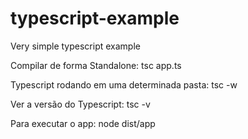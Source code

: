 # typescript-example
Very simple typescript example

Compilar de forma Standalone: tsc app.ts

Typescript rodando em uma determinada pasta: tsc -w

Ver a versão do Typescript: tsc -v

Para executar o app: node dist/app
